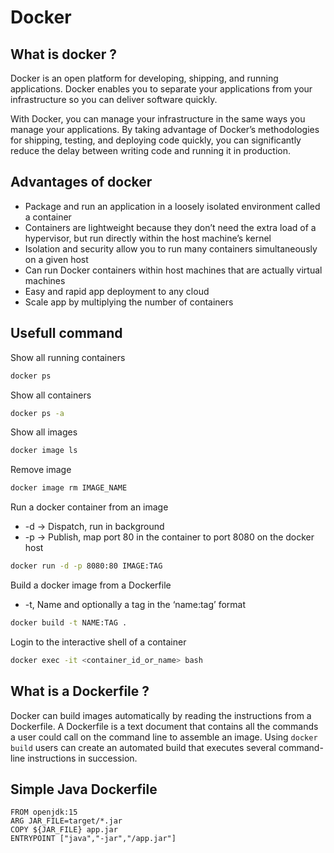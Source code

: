 # Docker

## What is docker ?

Docker is an open platform for developing, shipping, and running applications. Docker enables you to separate your applications from your infrastructure so you can deliver software quickly.

With Docker, you can manage your infrastructure in the same ways you manage your applications. By taking advantage of Docker’s methodologies for shipping, testing, and deploying code quickly, you can significantly reduce the delay between writing code and running it in production.

## Advantages of docker

- Package and run an application in a loosely isolated environment called a container
- Containers are lightweight because they don’t need the extra load of a hypervisor, but run directly within the host machine’s kernel
- Isolation and security allow you to run many containers simultaneously on a given host
- Can run Docker containers within host machines that are actually virtual machines
- Easy and rapid app deployment to any cloud
- Scale app by multiplying the number of containers

## Usefull command

Show all running containers

```bash
docker ps
```

Show all containers

```bash
docker ps -a
```

Show all images

```bash
docker image ls
```

Remove image

```bash
docker image rm IMAGE_NAME
```

Run a docker container from an image

- -d -> Dispatch, run in background
- -p -> Publish, map port 80 in the container to port 8080 on the docker host

```bash
docker run -d -p 8080:80 IMAGE:TAG
```

Build a docker image from a Dockerfile

- -t, Name and optionally a tag in the ‘name:tag’ format

```bash
docker build -t NAME:TAG .
```

Login to the interactive shell of a container

```bash
docker exec -it <container_id_or_name> bash
```

## What is a Dockerfile ?

Docker can build images automatically by reading the instructions from a Dockerfile. A Dockerfile is a text document that contains all the commands a user could call on the command line to assemble an image. Using `docker build` users can create an automated build that executes several command-line instructions in succession.

## Simple Java Dockerfile

```docker
FROM openjdk:15
ARG JAR_FILE=target/*.jar
COPY ${JAR_FILE} app.jar
ENTRYPOINT ["java","-jar","/app.jar"]
```
